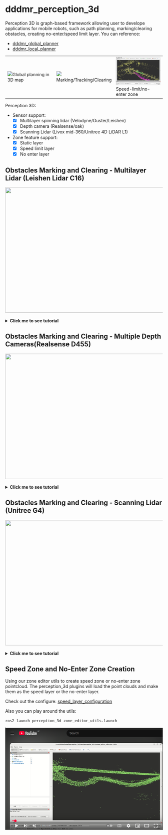 # dddmr_perception_3d
Perception 3D is graph-based framework allowing user to develope applications for mobile robots, such as path planning, marking/clearing obstacles, creating no-enter/speed limit layer.
You can reference:
- [dddmr_global_planner](https://github.com/dfl-rlab/dddmr_navigation/tree/main/src/dddmr_global_planner)
- [dddmr_local_planner](https://github.com/dfl-rlab/dddmr_navigation/tree/main/src/dddmr_local_planner)
<table>
  <tr width="100%">
    <td width="33%"><img src="https://github.com/dfl-rlab/dddmr_documentation_materials/blob/main/perception_3d/perception_3d_global_plan.gif"/>Global planning in 3D map</td>
    <td width="33%"><img src="https://github.com/dfl-rlab/dddmr_documentation_materials/blob/main/perception_3d/marking_tracking_clearing.gif"/>Marking/Tracking/Clearing</td>
    <td width="33%"><img src="https://github.com/dfl-rlab/dddmr_documentation_materials/blob/main/perception_3d/speed_limit_zone.png"/>Speed-limit/no-enter zone</td>
  </tr>
</table> 

Perception 3D:
- Sensor support:
  - [x] Multilayer spinning lidar (Velodyne/Ouster/Leishen)
  - [x] Depth camera (Realsense/oak)
  - [x] Scanning Lidar (Livox mid-360/Unitree 4D LiDAR L1)
- Zone feature support:
  - [x] Static layer
  - [x] Speed limit layer
  - [x] No enter layer

## Obstacles Marking and Clearing - Multilayer Lidar (Leishen Lidar C16)

<p align='center'>
    <img src="https://github.com/dfl-rlab/dddmr_documentation_materials/blob/main/perception_3d/multilayer_lidar_demo.gif" width="640" height="400"/>
</p>

<details><summary> <b>Click me to see tutorial</b> </summary>
  
### 1. Create docker image
The package runs in the docker, so we need to build the image first. We support both x64 (tested in intel NUC) and arm64 (tested in nvidia jetson jpack5.1.3/6).
```
cd ~
git clone https://github.com/dfl-rlab/dddmr_navigation.git
cd ~/dddmr_navigation/dddmr_docker/docker_file && ./build.bash
```
### 2. Download essential files
ROS2 bag that contains multilayer lidar from Leishen C16 will be download to run the demo.
```
cd ~/dddmr_navigation/src/dddmr_perception_3d && ./download_files.bash
```
### 3. Run demo
#### Create a docker container
> [!NOTE]
> The following command will create an interactive docker container using the image we built. We will launch the demo manually in the container.
```
cd ~/dddmr_navigation/dddmr_docker && ./run_demo.bash
```
##### Launch everything in the container
The bag file will be auto-played after 3 seconds when launching.
```
cd ~/dddmr_navigation && source /opt/ros/humble/setup.bash && colcon build --symlink-install --cmake-args -DCMAKE_BUILD_TYPE=Release
source install/setup.bash
ros2 launch perception_3d multilayer_spinning_lidar_3d_ros_launch.py
```
</details>

## Obstacles Marking and Clearing - Multiple Depth Cameras(Realsense D455)

<p align='center'>
    <img src="https://github.com/dfl-rlab/dddmr_documentation_materials/blob/main/perception_3d/multi_depth_camera_demo.gif" width="640" height="400"/>
</p>

<details><summary> <b>Click me to see tutorial</b> </summary>
  
### 1. Create docker image
The package runs in the docker, so we need to build the image first. We support both x64 (tested in intel NUC) and arm64 (tested in nvidia jetson jpack5.1.3/6).
```
cd ~
git clone https://github.com/dfl-rlab/dddmr_navigation.git
cd ~/dddmr_navigation/dddmr_docker/docker_file && ./build.bash
```
### 2. Download essential files
ROS2 bag that contains depth images from two cameras will be download to run the demo.
```
cd ~/dddmr_navigation/src/dddmr_perception_3d && ./download_files.bash
```
### 3. Run demo
#### Create a docker container
> [!NOTE]
> The following command will create an interactive docker container using the image we built. We will launch the demo manually in the container.
```
cd ~/dddmr_navigation/dddmr_docker && ./run_demo.bash
```
##### Launch everything in the container
The bag file will be auto-played after 3 seconds when launching.
```
cd ~/dddmr_navigation && source /opt/ros/humble/setup.bash && colcon build --symlink-install --cmake-args -DCMAKE_BUILD_TYPE=Release
source install/setup.bash
ros2 launch perception_3d multi_depth_camera_3d_ros_launch.py
```
</details>

## Obstacles Marking and Clearing - Scanning Lidar (Unitree G4)

<p align='center'>
    <img src="https://github.com/dfl-rlab/dddmr_documentation_materials/blob/main/perception_3d/scanning_lidar_demo.gif" width="640" height="400"/>
</p>

<details><summary> <b>Click me to see tutorial</b> </summary>
  
### 1. Create docker image
The package runs in the docker, so we need to build the image first. We support both x64 (tested in intel NUC) and arm64 (tested in nvidia jetson jpack5.1.3/6).
```
cd ~
git clone https://github.com/dfl-rlab/dddmr_navigation.git
cd ~/dddmr_navigation/dddmr_docker/docker_file && ./build.bash
```
### 2. Download essential files
ROS2 bag that contains depth images from two cameras will be download to run the demo.
```
cd ~/dddmr_navigation/src/dddmr_perception_3d && ./download_files.bash
```
### 3. Run demo
#### Create a docker container
> [!NOTE]
> The following command will create an interactive docker container using the image we built. We will launch the demo manually in the container.
```
cd ~/dddmr_navigation/dddmr_docker && ./run_demo.bash
```
##### Launch everything in the container
The bag file will be auto-played after 3 seconds when launching.
```
cd ~/dddmr_navigation && source /opt/ros/humble/setup.bash && colcon build --symlink-install --cmake-args -DCMAKE_BUILD_TYPE=Release
source install/setup.bash
ros2 launch perception_3d scanning_lidar_3d_ros_launch.py
```
</details>

## Speed Zone and No-Enter Zone Creation
Using our zone editor utils to create speed zone or no-enter zone pointcloud.
The perception_3d plugins will load the point clouds and make them as the speed layer or the no-enter layer.

Check out the configure: [speed_layer_configuration](https://github.com/dfl-rlab/dddmr_navigation/blob/main/src/dddmr_perception_3d/config/speed_limit_layer.yaml)

Also you can play around the utils:
```
ros2 launch perception_3d zone_editor_utils.launch 
```
[![YouTube video thumbnail](https://github.com/dfl-rlab/dddmr_documentation_materials/blob/main/perception_3d/point_cloud_editor.png)](https://youtu.be/DHgzRD4HrjU)
